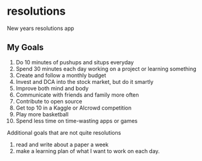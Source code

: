 # resolutions
New years resolutions app

## My Goals
1. Do 10 minutes of pushups and situps everyday
2. Spend 30 minutes each day working on a project or learning something
3. Create and follow a monthly budget
4. Invest and DCA into the stock market, but do it smartly
5. Improve both mind and body
6. Communicate with friends and family more often
7. Contribute to open source
8. Get top 10 in a Kaggle or AIcrowd competition
9. Play more basketball
10. Spend less time on time-wasting apps or games

Additional goals that are not quite resolutions
1. read and write about a paper a week
2. make a learning plan of what I want to work on each day. 
